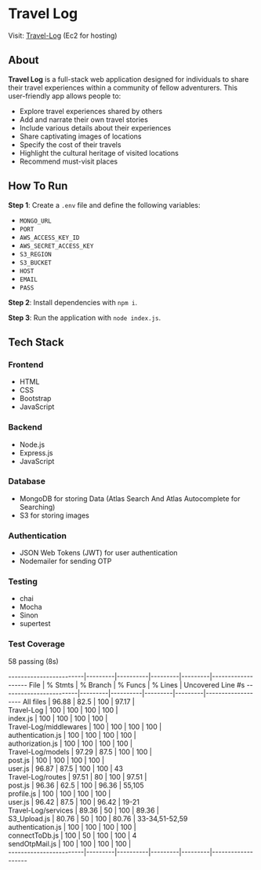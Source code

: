 # Travel Log
 
Visit: [Travel-Log](http://13.232.14.69/) (Ec2 for hosting)
 
## About
 
**Travel Log** is a full-stack web application designed for individuals to share their travel experiences within a community of fellow adventurers. This user-friendly app allows people to:
 
- Explore travel experiences shared by others
- Add and narrate their own travel stories
- Include various details about their experiences
- Share captivating images of locations
- Specify the cost of their travels
- Highlight the cultural heritage of visited locations
- Recommend must-visit places
 
## How To Run
 
**Step 1**: Create a `.env` file and define the following variables:
 
- `MONGO_URL`
- `PORT`
- `AWS_ACCESS_KEY_ID`
- `AWS_SECRET_ACCESS_KEY`
- `S3_REGION`
- `S3_BUCKET`
- `HOST`
- `EMAIL`
- `PASS`
 
**Step 2**: Install dependencies with `npm i`.
 
**Step 3**: Run the application with `node index.js`.
 
## Tech Stack
### Frontend
- HTML
- CSS
- Bootstrap
- JavaScript
 
### Backend
- Node.js
- Express.js
- JavaScript
 
### Database
- MongoDB for storing Data (Atlas Search And Atlas Autocomplete for Searching)
- S3 for storing images
 
### Authentication
- JSON Web Tokens (JWT) for user authentication
- Nodemailer for sending OTP
 
### Testing
- chai
- Mocha
- Sinon
- supertest
 
 
### Test Coverage
  58 passing (8s)

------------------------|---------|----------|---------|---------|-------------------
File                    | % Stmts | % Branch | % Funcs | % Lines | Uncovered Line #s 
------------------------|---------|----------|---------|---------|-------------------
All files               |   96.88 |     82.5 |     100 |   97.17 |                   
 Travel-Log             |     100 |      100 |     100 |     100 |                   
  index.js              |     100 |      100 |     100 |     100 |                   
 Travel-Log/middlewares |     100 |      100 |     100 |     100 |                   
  authentication.js     |     100 |      100 |     100 |     100 |                   
  authorization.js      |     100 |      100 |     100 |     100 |                   
 Travel-Log/models      |   97.29 |     87.5 |     100 |     100 |                   
  post.js               |     100 |      100 |     100 |     100 |                   
  user.js               |   96.87 |     87.5 |     100 |     100 | 43                
 Travel-Log/routes      |   97.51 |       80 |     100 |   97.51 |                   
  post.js               |   96.36 |     62.5 |     100 |   96.36 | 55,105            
  profile.js            |     100 |      100 |     100 |     100 |                   
  user.js               |   96.42 |     87.5 |     100 |   96.42 | 19-21             
 Travel-Log/services    |   89.36 |       50 |     100 |   89.36 |                   
  S3_Upload.js          |   80.76 |       50 |     100 |   80.76 | 33-34,51-52,59    
  authentication.js     |     100 |      100 |     100 |     100 |                   
  connectToDb.js        |     100 |       50 |     100 |     100 | 4                 
  sendOtpMail.js        |     100 |      100 |     100 |     100 |                   
------------------------|---------|----------|---------|---------|-------------------
